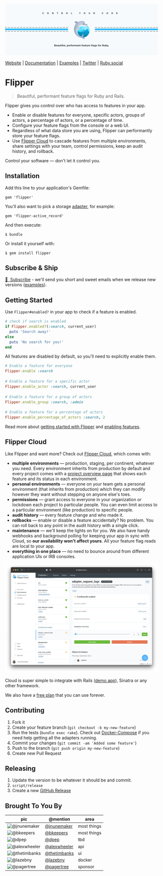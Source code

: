[![Flipper Mark](docs/images/banner.jpg)](https://www.flippercloud.io)

[Website](https://flippercloud.io?utm_source=oss&utm_medium=readme&utm_campaign=website_link) | [Documentation](https://flippercloud.io/docs?utm_source=oss&utm_medium=readme&utm_campaign=docs_link) | [Examples](examples) | [Twitter](https://twitter.com/flipper_cloud) | [Ruby.social](https://ruby.social/@flipper)

# Flipper

> Beautiful, performant feature flags for Ruby and Rails.

Flipper gives you control over who has access to features in your app.

- Enable or disable features for everyone, specific actors, groups of actors, a percentage of actors, or a percentage of time.
- Configure your feature flags from the console or a web UI.
- Regardless of what data store you are using, Flipper can performantly store your feature flags.
- Use [Flipper Cloud](#flipper-cloud) to cascade features from multiple environments, share settings with your team, control permissions, keep an audit history, and rollback.

Control your software &mdash; don't let it control you.

## Installation

Add this line to your application's Gemfile:

    gem 'flipper'

You'll also want to pick a storage [adapter](https://flippercloud.io/docs/adapters), for example:

    gem 'flipper-active_record'

And then execute:

    $ bundle

Or install it yourself with:

    $ gem install flipper

## Subscribe &amp; Ship

[💌 &nbsp;Subscribe](https://blog.flippercloud.io/#/portal/signup) - we'll send you short and sweet emails when we release new versions ([examples](https://blog.flippercloud.io/tag/releases/)).

## Getting Started

Use `Flipper#enabled?` in your app to check if a feature is enabled.

```ruby
# check if search is enabled
if Flipper.enabled?(:search, current_user)
  puts 'Search away!'
else
  puts 'No search for you!'
end
```

All features are disabled by default, so you'll need to explicitly enable them.

```ruby
# Enable a feature for everyone
Flipper.enable :search

# Enable a feature for a specific actor
Flipper.enable_actor :search, current_user

# Enable a feature for a group of actors
Flipper.enable_group :search, :admin

# Enable a feature for a percentage of actors
Flipper.enable_percentage_of_actors :search, 2
```

Read more about [getting started with Flipper](https://flippercloud.io/docs?utm_source=oss&utm_medium=readme&utm_campaign=getting_started) and [enabling features](https://flippercloud.io/docs/features?utm_source=oss&utm_medium=readme&utm_campaign=enabling_features).

## Flipper Cloud

Like Flipper and want more? Check out [Flipper Cloud](https://www.flippercloud.io?utm_source=oss&utm_medium=readme&utm_campaign=check_out), which comes with:

- **multiple environments** &mdash; production, staging, per continent, whatever you need. Every environment inherits from production by default and every project comes with a [project overview page](https://blog.flippercloud.io/project-overview/) that shows each feature and its status in each environment.
- **personal environments** &mdash; everyone on your team gets a personal environment (that inherits from production) which they can modify however they want without stepping on anyone else's toes.
- **permissions** &mdash; grant access to everyone in your organization or lockdown each project to particular people. You can even limit access to a particular environment (like production) to specific people.
- **audit history** &mdash; every feature change and who made it.
- **rollbacks** &mdash; enable or disable a feature accidentally? No problem. You can roll back to any point in the audit history with a single click.
- **maintenance** &mdash; we'll keep the lights on for you. We also have handy webhooks and background polling for keeping your app in sync with Cloud, so **our availability won't affect yours**. All your feature flag reads are local to your app.
- **everything in one place** &mdash; no need to bounce around from different application UIs or IRB consoles.

[![Flipper Cloud Screenshot](docs/images/flipper_cloud.png)](https://www.flippercloud.io?utm_source=oss&utm_medium=readme&utm_campaign=screenshot)

Cloud is super simple to integrate with Rails ([demo app](https://github.com/fewerandfaster/flipper-rails-demo)), Sinatra or any other framework.

We also have a [free plan](https://www.flippercloud.io?utm_source=oss&utm_medium=readme&utm_campaign=free_plan) that you can use forever.

## Contributing

1. Fork it
2. Create your feature branch (`git checkout -b my-new-feature`)
3. Run the tests (`bundle exec rake`). Check out [Docker-Compose](docs/DockerCompose.md) if you need help getting all the adapters running.
4. Commit your changes (`git commit -am 'Added some feature'`)
5. Push to the branch (`git push origin my-new-feature`)
6. Create new Pull Request

## Releasing

1. Update the version to be whatever it should be and commit.
2. `script/release`
3. Create a new [GitHub Release](https://github.com/flippercloud/flipper/releases/new)

## Brought To You By

| pic                                                                    | @mention                                       | area        |
| ---------------------------------------------------------------------- | ---------------------------------------------- | ----------- |
| ![@jnunemaker](https://avatars3.githubusercontent.com/u/235?s=64)      | [@jnunemaker](https://github.com/jnunemaker)   | most things |
| ![@bkeepers](https://avatars3.githubusercontent.com/u/173?s=64)        | [@bkeepers](https://github.com/bkeepers)       | most things |
| ![@dpep](https://avatars3.githubusercontent.com/u/918804?s=64)         | [@dpep](https://github.com/dpep)               | tbd         |
| ![@alexwheeler](https://avatars3.githubusercontent.com/u/3260042?s=64) | [@alexwheeler](https://github.com/alexwheeler) | api         |
| ![@thetimbanks](https://avatars1.githubusercontent.com/u/471801?s=64)  | [@thetimbanks](https://github.com/thetimbanks) | ui          |
| ![@lazebny](https://avatars1.githubusercontent.com/u/6276766?s=64)     | [@lazebny](https://github.com/lazebny)         | docker      |
| ![@pagertree](https://avatars.githubusercontent.com/u/24941240?s=64)   | [@pagertree](https://github.com/pagertree)   | sponsor     |
